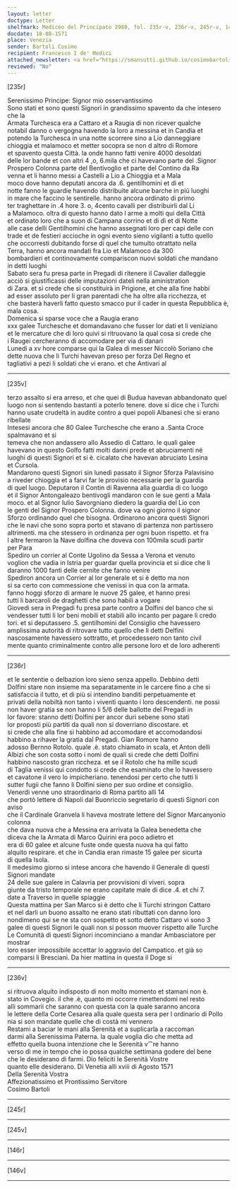 ```yaml
---
layout: letter
doctype: Letter
shelfmark: Mediceo del Principato 2980, fol. 235r-v, 236r-v, 245r-v, 146r-v
docdate: 18-08-1571
place: Venezia
sender: Bartoli Cosimo
recipient: Francesco I de' Medici
attached_newsletter: <a href="https://smansutti.github.io/cosimobartoli/texts/3081_035/">3081_035</a>
reviewed: "No"
---
```


[235r]  
  
  
Serenissimo Principe: Signor mio osservantissimo  
Sono stati et sono questi Signori in grandissimo spavento da che intesero che la  
Armata Turchesca era a Cattaro et a Raugia di non ricever qualche  
notabil danno o vergogna havendo la loro a messina et in Candia et  
potendo la Turchesca in una notte scorrere sino a Lio danneggiare  
chioggia et malamoco et metter socopra se non d altro di Romore  
et spavento questa Città. la onde hanno fatti venire 4000 desoldati  
delle lor bande et con altri 4 ,o, 6.mila che ci havevano parte del .Signor  
Prospero Colonna parte del Bentivoglio et parte del Contino da Ra  
venna et li hanno messi a Castelli a Lio a Chioggia et a Mala  
moco dove hanno deputati ancora da .6. gentilhomini et dì et  
notte fanno le guardie havendo distribuite alcune barche in più luoghi  
in mare che faccino le sentirelle. hanno ancora ordinato di primo  
ter traghettare in .4 hore 3. o, 4cento cavalli per distribuirli dal Li  
a Malamoco. oltra di questo hanno dato l arme a molti qui della Città  
et ordinato loro che a suon di Campana corrino et di dì et di Notte  
alle case delli Gentilhomini che hanno assegnati loro per capi delle con  
trade et de festieri accioche in ogni evento sieno vigilanti a tutto quello  
che occorresti dubitando forse di quel che tumulto otrattato nella  
Terra, hanno ancora mandati fra Lio et Malamoco da 300  
bombardieri et continovamente compariscon nuovi soldati che mandano  
in detti luoghi  
Sabato sera fu presa parte in Pregadi di ritenere il Cavalier dalleggie  
acciò si giustificassi delle imputazioni dateli nella aministration  
di Zara. et si crede che si constituirà in Prigione, et che alla fine habbi  
ad esser assoluto per li gran parentadi che ha oltre alla ricchezza, et  
che basterà haverli fatto questo smacco pur il cader in questa Repubblica è,  
mala cosa.  
Domenica si sparse voce che a Raugia erano  
xxx galee Turchesche et domandavano che fusser lor dati et li veniziano  
et le mercature che di loro quivi si ritruovano la qual cosa si crede che  
i Raugei cercheranno di accomodare per via di danari  
Lunedi a xv hore comparse qui la Galea di messer Niccolò Soriano che  
dette nuova che li Turchi havevan preso per forza Del Regno et  
tagliativi a pezi li soldati che vi erano. et che Antivari al  
  
---  

[235v]  
  
  
terzo assalto si era arreso, et che quei di Budua havevan abbandonato quel  
luogo non si sentendo bastanti a poterlo tenere. dove si dice che i Turchi  
hanno usate crudeltà in audite contro a quei popoli Albanesi che si erano  
ribellate  
Intesesi ancora che 80 Galee Turchesche che erano a .Santa Croce spalmavano et si  
temeva che non andassero allo Assedio di Cattaro. le quali galee  
havevano in questo Golfo fatti molti danni prede et abruciamenti né  
luoghi di questi Signori et si è. cicalato che havevan abruciato Lesina  
et Cursola.  
Mandarono questi Signori sin lunedì passato il Signor Sforza Palavisino  
a riveder chioggia et a farvi far le provisio necessarie per la guardia  
di quel luogo. Deputaron il Contin di Ravenna alla guardia di co luogo  
et il Signor Antongaleazo bentivogli mandaron con le sue genti a Mala  
moco. et al Signor Iulio Savorgniano diedero la guardia del Lio con  
le genti del Signor Prospero Colonna. dove va ogni giorno il signor  
Sforzo ordinando quel che bisogna. Ordinarono ancora questi Signori  
che le navi che sono sopra porto et stavano di partenza non partissero  
altrimenti. ma che stessero in ordinanza per ogni buon rispetto. et fra  
l altre fermaron la Nave dolfina che doveva con 100mila scudi partir  
per Para  
Spediro un corrier al Conte Ugolino da Sessa a Verona et venuto  
voglion che vadia in Istria per guardar quella provincia et si dice che li  
daranno 1000 fanti delle cernite che fanno venire  
Spediron ancora un Corrier al lor generale et si è detto ma non  
si sa certo con commessione che venissi in qua con la armata.  
fanno hoggi sforzo di armare le nuove 25 galee, et hanno presi  
tutti li barcaroli de draghetti che sono habili a vogare  
Giovedi sera in Pregadi fu presa parte contro a Dolfini del banco che si  
vendesser tutti li lor beni mobili et stabili allo incanto per pagare li credo  
tori. et si deputassero .5. gentilhomini del Consiglio che havessero  
amplissima autorità di ritrovare tutto quello che li detti Delfini  
nascosamente havessero sottratto, et procedessero non tanto civil  
mente quanto criminalmente contro alle persone loro et de loro adherenti  
  
---  

[236r]  
  
  
et le sententie o delbazion loro sieno senza appello. Debbino detti  
Dolfini stare non insieme ma separatamente in le carcere fino a che si  
satisfaccia il tutto, et di più si intendino banditi perpetuamente et  
privati della nobiltà non tanto i viventi quanto i loro descendenti. ne possi  
non haver gratia se non hanno li 5/6 delle ballotte del Pregadi in  
lor favore: stanno detti Dolfini per ancor duri sebene sono stati  
lor proposti più partiti da quali non si doverriano discostare. et  
si crede che alla fine si habbino ad accomodare et accomodandosi  
habbino a rihaver la gratia dal Pregadi. Gian Romore hanno  
adosso Bernno Rotolo. quale .è. stato chiamato in scala, et Anton delli  
Albizi che son costa sotto i nomi de quali si crede che detti Dolfini  
habbino nascosto gran riccheza. et se il Rotolo che ha mille scudi  
di Taglia venissi qui condotto si crede che esaminato che lo havessero  
et cavatone il vero lo impicheriano. tenendosi per certo che tutti li  
sutter fugii che fanno li Dolfini sieno per suo ordine et consiglio.  
Venerdi venne uno straordinario di Roma partito alli 14  
che portò lettere di Napoli dal Buonriccio segretario di questi Signori con aviso  
che il Cardinale Granvela li haveva mostrate lettere del Signor Marcanyonio colonna  
che dava nuova che a Messina era arrivata la Galea benedetta che  
diceva che la Armata di Marco Quirini era poco adietro et  
era di 60 galee et alcune fuste onde questa nuova ha qui fatto  
alquito respirare. et che in Candia eran rimaste 15 galee per sicurta  
di quella Isola.  
Il medesimo giorno si intese ancora che havendo il Generale di questi Signori mandate  
24 delle sue galere in Calavria per provvisioni di viveri. sopra  
giunte da tristo temporale ne erano capitate male di dice .4. et chi 7.  
date a Traverso in quelle spiaggie  
Questa mattina per San Marco si è detto che li Turchi stringon Cattaro  
et nel darli un buono assalto ne erano stati ributtati con danno loro  
nondimeno qui se ne sta con sospetto et sotto detto Cattaro vi sono 3  
galee di questi Signori le quali non si posson muover rispetto alle Turche  
Le Comunità di questi Signori incominciano a mandar Ambasciatore per mostrar  
loro esser impossibile accettar lo aggravio del Campatico. et già so  
comparsi li Bresciani. Da hier mattina in questa il Doge si  
  
---  

[236v]  
  
  
si ritruova alquito indisposto di non molto momento et stamani non è.  
stato in Covegio. il che .è, quanto mi occorre rimettendomi nel resto  
alli sommarii che saranno con questa con la quale saranno ancora  
le lettere della Corte Cesarea alla quale questa sera per l ordinario di Pollo  
nia si son mandate quelle che di costà mi vennero  
Restami a baciar le mani alla Serenità et a suplicarla a raccoman  
darmi alla Serenissima Paterna. la quale voglia dio che metta ad  
effetto quella buona intenzione che le Serenità v⁀re hanno  
verso di me in tempo che io possa qualche settimana godere del bene  
che le desiderano di farmi. Dio feliciti le Serenità Vostre  
quanto elle desiderano. Di Venetia alli xviii di Agosto 1571  
Della Serenità Vostra  
Affezionatissimo et Prontissimo Servitore  
Cosimo Bartoli  
  
---  

[245r]  
  
  
  
---  

[245v]  
  
  
  
---  

[146r]  
  
  
  
---  

[146v]  
  
  
  
---  

